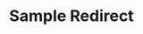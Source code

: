 ---
title: "Sample Redirect"
slug: google-redirect
redirect: 
  url: "https://www.google.com"
  timing: null
---